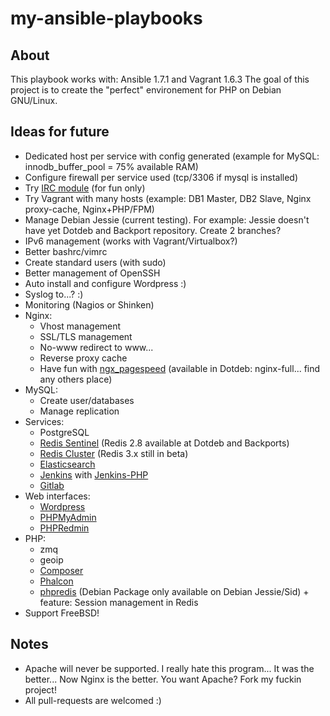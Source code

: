 my-ansible-playbooks
====================

About
-----
This playbook works with: Ansible 1.7.1 and Vagrant 1.6.3
The goal of this project is to create the "perfect" environement for PHP on Debian GNU/Linux.

Ideas for future
----------------

- Dedicated host per service with config generated (example for MySQL: innodb_buffer_pool = 75% available RAM)
- Configure firewall per service used (tcp/3306 if mysql is installed)
- Try [IRC module](http://docs.ansible.com/irc_module.html) (for fun only)
- Try Vagrant with many hosts (example: DB1 Master, DB2 Slave, Nginx proxy-cache, Nginx+PHP/FPM)
- Manage Debian Jessie (current testing). For example: Jessie doesn't have yet Dotdeb and Backport repository. Create 2 branches?
- IPv6 management (works with Vagrant/Virtualbox?)
- Better bashrc/vimrc
- Create standard users (with sudo)
- Better management of OpenSSH
- Auto install and configure Wordpress :)
- Syslog to...? :)
- Monitoring (Nagios or Shinken)
- Nginx:
  - Vhost management
  - SSL/TLS management
  - No-www redirect to www...
  - Reverse proxy cache
  - Have fun with [ngx_pagespeed](https://github.com/pagespeed/ngx_pagespeed) (available in Dotdeb: nginx-full... find any others place)
- MySQL:
  - Create user/databases
  - Manage replication
- Services:
  - PostgreSQL
  - [Redis Sentinel](http://redis.io/topics/sentinel) (Redis 2.8 available at Dotdeb and Backports)
  - [Redis Cluster](http://redis.io/topics/cluster-tutorial) (Redis 3.x still in beta)
  - [Elasticsearch](http://www.elasticsearch.org/guide/en/elasticsearch/reference/current/setup-repositories.html)
  - [Jenkins](http://pkg.jenkins-ci.org/debian/) with [Jenkins-PHP](http://jenkins-php.org/)
  - [Gitlab](https://about.gitlab.com/downloads/)
- Web interfaces:
  - [Wordpress](https://wordpress.org/)
  - [PHPMyAdmin](http://www.phpmyadmin.net)
  - [PHPRedmin](https://github.com/sasanrose/phpredmin)
- PHP:
  - zmq
  - geoip
  - [Composer](http://getcomposer.org)
  - [Phalcon](http://phalconphp.com/)
  - [phpredis](https://github.com/nicolasff/phpredis) (Debian Package only available on Debian Jessie/Sid) + feature: Session management in Redis
- Support FreeBSD!

Notes
-----

- Apache will never be supported. I really hate this program... It was the better... Now Nginx is the better. You want Apache? Fork my fuckin project!
- All pull-requests are welcomed :)

